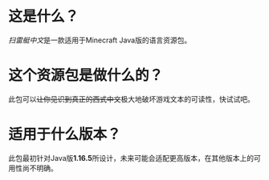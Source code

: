# 这是什么？
*扫雷艇中文*是一款适用于Minecraft Java版的语言资源包。
# 这个资源包是做什么的？
此包可以~~让你见识到真正的西式中文~~极大地破坏游戏文本的可读性，快试试吧。
# 适用于什么版本？
此包最初针对Java版**1.16.5**所设计，未来可能会适配更高版本，在其他版本上的可用性尚不明确。
